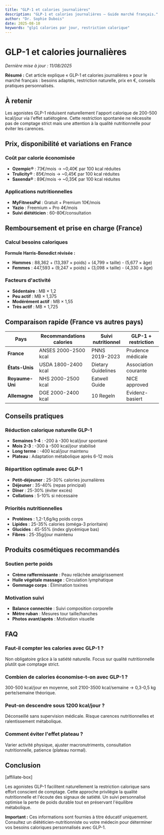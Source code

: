 ```yaml
---
title: "GLP-1 et calories journalières"
description: "GLP-1 et calories journalières — Guide marché français."
author: "Dr. Sophie Dubois"
date: 2025-08-10
keywords: "glp1 calories par jour, restriction calorique"
---
```


# GLP-1 et calories journalières

*Dernière mise à jour : 11/08/2025*

**Résumé :** Cet article explique « GLP-1 et calories journalières » pour le marché français : besoins adaptés, restriction naturelle, prix en €, conseils pratiques personnalisés.

## À retenir

Les agonistes GLP-1 réduisent naturellement l'apport calorique de 200-500 kcal/jour via l'effet satiétogène. Cette restriction spontanée ne nécessite pas de comptage strict mais une attention à la qualité nutritionnelle pour éviter les carences.

## Prix, disponibilité et variations en France

### Coût par calorie économisée
- **Ozempic®** : 73€/mois → ~0,40€ par 100 kcal réduites
- **Trulicity®** : 85€/mois → ~0,45€ par 100 kcal réduites  
- **Saxenda®** : 89€/mois → ~0,35€ par 100 kcal réduites

### Applications nutritionnelles
- **MyFitnessPal** : Gratuit + Premium 10€/mois
- **Yazio** : Freemium + Pro 4€/mois
- **Suivi diététicien** : 60-80€/consultation

## Remboursement et prise en charge (France)

### Calcul besoins caloriques
**Formule Harris-Benedict révisée :**
- **Hommes** : 88,362 + (13,397 × poids) + (4,799 × taille) - (5,677 × âge)
- **Femmes** : 447,593 + (9,247 × poids) + (3,098 × taille) - (4,330 × âge)

### Facteurs d'activité
- **Sédentaire** : MB × 1,2
- **Peu actif** : MB × 1,375  
- **Modérément actif** : MB × 1,55
- **Très actif** : MB × 1,725

## Comparaison rapide (France vs autres pays)

| Pays | Recommandations calories | Suivi nutritionnel | GLP-1 + restriction |
|------|-------------------------|-------------------|---------------------|
| **France** | ANSES 2000-2500 kcal | PNNS 2019-2023 | Prudence médicale |
| **États-Unis** | USDA 1800-2400 kcal | Dietary Guidelines | Association courante |
| **Royaume-Uni** | NHS 2000-2500 kcal | Eatwell Guide | NICE approved |
| **Allemagne** | DGE 2000-2400 kcal | 10 Regeln | Evidenz-basiert |

## Conseils pratiques

### Réduction calorique naturelle GLP-1
- **Semaines 1-4** : -200 à -300 kcal/jour spontané
- **Mois 2-3** : -300 à -500 kcal/jour stabilisé
- **Long terme** : -400 kcal/jour maintenu
- **Plateau** : Adaptation métabolique après 6-12 mois

### Répartition optimale avec GLP-1
- **Petit-déjeuner** : 25-30% calories journalières
- **Déjeuner** : 35-40% (repas principal)
- **Dîner** : 25-30% (éviter excès)
- **Collations** : 5-10% si nécessaire

### Priorités nutritionnelles
- **Protéines** : 1,2-1,6g/kg poids corps
- **Lipides** : 25-35% calories (oméga-3 prioritaire)
- **Glucides** : 45-55% (index glycémique bas)
- **Fibres** : 25-35g/jour maintenu

## Produits cosmétiques recommandés

### Soutien perte poids
- **Crème raffermissante** : Peau relâchée amaigrissement
- **Huile végétale massage** : Circulation lymphatique
- **Gommage corps** : Élimination toxines

### Motivation suivi
- **Balance connectée** : Suivi composition corporelle
- **Mètre ruban** : Mesures tour taille/hanches
- **Photos avant/après** : Motivation visuelle

## FAQ

### Faut-il compter les calories avec GLP-1 ?
Non obligatoire grâce à la satiété naturelle. Focus sur qualité nutritionnelle plutôt que comptage strict.

### Combien de calories économise-t-on avec GLP-1 ?
300-500 kcal/jour en moyenne, soit 2100-3500 kcal/semaine → 0,3-0,5 kg perte/semaine théorique.

### Peut-on descendre sous 1200 kcal/jour ?
Déconseillé sans supervision médicale. Risque carences nutritionnelles et ralentissement métabolique.

### Comment éviter l'effet plateau ?
Varier activité physique, ajuster macronutriments, consultation nutritionnelle, patience (plateau normal).

## Conclusion

[affiliate-box]

Les agonistes GLP-1 facilitent naturellement la restriction calorique sans effort conscient de comptage. Cette approche privilégie la qualité nutritionnelle et l'écoute des signaux de satiété. Un suivi personnalisé optimise la perte de poids durable tout en préservant l'équilibre métabolique.

**Important :** Ces informations sont fournies à titre éducatif uniquement. Consultez un diététicien-nutritionniste ou votre médecin pour déterminer vos besoins caloriques personnalisés avec GLP-1.

